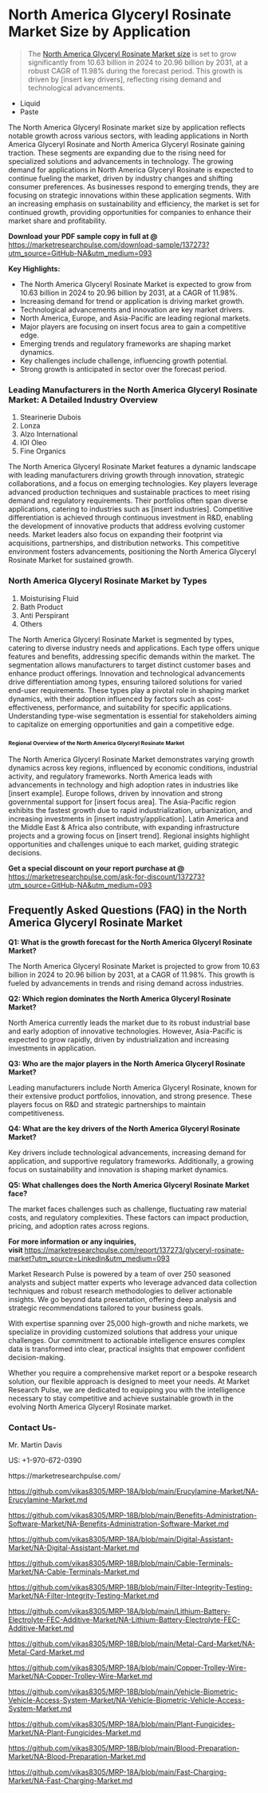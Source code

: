 <h1>North America Glyceryl Rosinate Market&nbsp;Size by Application</h1><blockquote><p>The <a href="https://marketresearchpulse.com/download-sample/137273?utm_source=GitHub-NA&amp;utm_medium=093">North America Glyceryl Rosinate Market size</a> is set to grow significantly from 10.63 billion in 2024 to 20.96 billion by 2031, at a robust CAGR of 11.98% during the forecast period. This growth is driven by [insert key drivers], reflecting rising demand and technological advancements.</p></blockquote><ul><li>Liquid<li> Paste</li></ul><p>The North America Glyceryl Rosinate market size by application reflects notable growth across various sectors, with leading applications in North America Glyceryl Rosinate and North America Glyceryl Rosinate gaining traction. These segments are expanding due to the rising need for specialized solutions and advancements in technology. The growing demand for applications in North America Glyceryl Rosinate is expected to continue fueling the market, driven by industry changes and shifting consumer preferences. As businesses respond to emerging trends, they are focusing on strategic innovations within these application segments. With an increasing emphasis on sustainability and efficiency, the market is set for continued growth, providing opportunities for companies to enhance their market share and profitability.</p><p><strong>Download your PDF sample copy in full at @ </strong><a href="https://marketresearchpulse.com/download-sample/137273?utm_source=GitHub-NA&amp;utm_medium=093">https://marketresearchpulse.com/download-sample/137273?utm_source=GitHub-NA&amp;utm_medium=093</a></p><p><strong>Key Highlights: </strong></p><ul><li>The North America Glyceryl Rosinate Market is expected to grow from 10.63 billion in 2024 to 20.96 billion by 2031, at a CAGR of 11.98%.</li><li>Increasing demand for trend or application is driving market growth.</li><li>Technological advancements and innovation are key market drivers.</li><li>North America, Europe, and Asia-Pacific are leading regional markets.</li><li>Major players are focusing on insert focus area to gain a competitive edge.</li><li>Emerging trends and regulatory frameworks are shaping market dynamics.</li><li>Key challenges include challenge, influencing growth potential.</li><li>Strong growth is anticipated in sector over the forecast period.</li></ul><h3>Leading Manufacturers in the North America Glyceryl Rosinate Market: A Detailed Industry Overview</h3><ol><li>Stearinerie Dubois</li><li>Lonza</li><li>Alzo International</li><li>IOI Oleo</li><li>Fine Organics</li></ol><div class="flex max-w-full flex-col flex-grow"><div class="min-h-8 text-message flex w-full flex-col items-end gap-2 whitespace-normal break-words [.text-message+&amp;]:mt-5" dir="auto" data-message-author-role="assistant" data-message-id="fd8432e4-4910-450d-b182-61b7bfb0a01f" data-message-model-slug="gpt-4o"><div class="flex w-full flex-col gap-1 empty:hidden first:pt-[3px]"><div class="markdown prose w-full break-words dark:prose-invert light"><p>The North America Glyceryl Rosinate Market features a dynamic landscape with leading manufacturers driving growth through innovation, strategic collaborations, and a focus on emerging technologies. Key players leverage advanced production techniques and sustainable practices to meet rising demand and regulatory requirements. Their portfolios often span diverse applications, catering to industries such as [insert industries]. Competitive differentiation is achieved through continuous investment in R&amp;D, enabling the development of innovative products that address evolving customer needs. Market leaders also focus on expanding their footprint via acquisitions, partnerships, and distribution networks. This competitive environment fosters advancements, positioning the North America Glyceryl Rosinate Market for sustained growth.</p></div></div></div></div><h3>North America Glyceryl Rosinate Market by Types</h3><ol><li>Moisturising Fluid<li> Bath Product<li> Anti Perspirant<li> Others</li></ol><div class="flex max-w-full flex-col flex-grow"><div class="min-h-8 text-message flex w-full flex-col items-end gap-2 whitespace-normal break-words [.text-message+&amp;]:mt-5" dir="auto" data-message-author-role="assistant" data-message-id="084470be-0bb7-4664-bddf-5156b4f41249" data-message-model-slug="gpt-4o-mini"><div class="flex w-full flex-col gap-1 empty:hidden first:pt-[3px]"><div class="markdown prose w-full break-words dark:prose-invert light"><p>The North America Glyceryl Rosinate Market is segmented by types, catering to diverse industry needs and applications. Each type offers unique features and benefits, addressing specific demands within the market. The segmentation allows manufacturers to target distinct customer bases and enhance product offerings. Innovation and technological advancements drive differentiation among types, ensuring tailored solutions for varied end-user requirements. These types play a pivotal role in shaping market dynamics, with their adoption influenced by factors such as cost-effectiveness, performance, and suitability for specific applications. Understanding type-wise segmentation is essential for stakeholders aiming to capitalize on emerging opportunities and gain a competitive edge.</p></div></div></div></div><h3><span style="font-size: 11px;">Regional Overview of the North America Glyceryl Rosinate Market</span></h3><div class="flex max-w-full flex-col flex-grow"><div class="min-h-8 text-message flex w-full flex-col items-end gap-2 whitespace-normal break-words [.text-message+&amp;]:mt-5" dir="auto" data-message-author-role="assistant" data-message-id="e9038762-ce64-4e30-91c9-9bd413514231" data-message-model-slug="gpt-4o-mini"><div class="flex w-full flex-col gap-1 empty:hidden first:pt-[3px]"><div class="markdown prose w-full break-words dark:prose-invert light"><p>The North America Glyceryl Rosinate Market demonstrates varying growth dynamics across key regions, influenced by economic conditions, industrial activity, and regulatory frameworks. North America leads with advancements in technology and high adoption rates in industries like [insert example]. Europe follows, driven by innovation and strong governmental support for [insert focus area]. The Asia-Pacific region exhibits the fastest growth due to rapid industrialization, urbanization, and increasing investments in [insert industry/application]. Latin America and the Middle East &amp; Africa also contribute, with expanding infrastructure projects and a growing focus on [insert trend]. Regional insights highlight opportunities and challenges unique to each market, guiding strategic decisions.</p></div></div></div></div><p><strong>Get a special discount on your report purchase at @ </strong><a href="https://marketresearchpulse.com/ask-for-discount/137273?utm_source=GitHub-NA&amp;utm_medium=093">https://marketresearchpulse.com/ask-for-discount/137273?utm_source=GitHub-NA&amp;utm_medium=093</a></p><h2>Frequently Asked Questions (FAQ) in the North America Glyceryl Rosinate Market</h2><p><strong>Q1: What is the growth forecast for the North America Glyceryl Rosinate Market?</strong></p><p>The North America Glyceryl Rosinate Market is projected to grow from 10.63 billion in 2024 to 20.96 billion by 2031, at a CAGR of 11.98%. This growth is fueled by advancements in trends and rising demand across industries.</p><p><strong>Q2: Which region dominates the North America Glyceryl Rosinate Market?</strong></p><p>North America currently leads the market due to its robust industrial base and early adoption of innovative technologies. However, Asia-Pacific is expected to grow rapidly, driven by industrialization and increasing investments in application.</p><p><strong>Q3: Who are the major players in the North America Glyceryl Rosinate Market?</strong></p><p>Leading manufacturers include North America Glyceryl Rosinate, known for their extensive product portfolios, innovation, and strong presence. These players focus on R&amp;D and strategic partnerships to maintain competitiveness.</p><p><strong>Q4: What are the key drivers of the North America Glyceryl Rosinate Market?</strong></p><p>Key drivers include technological advancements, increasing demand for application, and supportive regulatory frameworks. Additionally, a growing focus on sustainability and innovation is shaping market dynamics.</p><p><strong>Q5: What challenges does the North America Glyceryl Rosinate Market face?</strong></p><p>The market faces challenges such as challenge, fluctuating raw material costs, and regulatory complexities. These factors can impact production, pricing, and adoption rates across regions.</p><p><strong>For more information or any inquiries, visit&nbsp;</strong><a href="https://marketresearchpulse.com/report/137273/glyceryl-rosinate-market?utm_source=Linkedin&utm_medium=093">https://marketresearchpulse.com/report/137273/glyceryl-rosinate-market?utm_source=Linkedin&utm_medium=093</a></p><p>Market Research Pulse is powered by a team of over 250 seasoned analysts and subject matter experts who leverage advanced data collection techniques and robust research methodologies to deliver actionable insights. We go beyond data presentation, offering deep analysis and strategic recommendations tailored to your business goals.</p><p>With expertise spanning over 25,000 high-growth and niche markets, we specialize in providing customized solutions that address your unique challenges. Our commitment to actionable intelligence ensures complex data is transformed into clear, practical insights that empower confident decision-making.</p><p>Whether you require a comprehensive market report or a bespoke research solution, our flexible approach is designed to meet your needs. At Market Research Pulse, we are dedicated to equipping you with the intelligence necessary to stay competitive and achieve sustainable growth in the evolving North America Glyceryl Rosinate market.</p><h3><strong>Contact Us-</strong></h3><p>Mr. Martin Davis</p><p>US: +1-970-672-0390</p><p>https://marketresearchpulse.com/</p><p><a href="https://github.com/vikas8305/MRP-18A/blob/main/Erucylamine-Market/NA-Erucylamine-Market.md">https://github.com/vikas8305/MRP-18A/blob/main/Erucylamine-Market/NA-Erucylamine-Market.md</a></p><p><a href="https://github.com/vikas8305/MRP-18B/blob/main/Benefits-Administration-Software-Market/NA-Benefits-Administration-Software-Market.md">https://github.com/vikas8305/MRP-18B/blob/main/Benefits-Administration-Software-Market/NA-Benefits-Administration-Software-Market.md</a></p><p><a href="https://github.com/vikas8305/MRP-18A/blob/main/Digital-Assistant-Market/NA-Digital-Assistant-Market.md">https://github.com/vikas8305/MRP-18A/blob/main/Digital-Assistant-Market/NA-Digital-Assistant-Market.md</a></p><p><a href="https://github.com/vikas8305/MRP-18B/blob/main/Cable-Terminals-Market/NA-Cable-Terminals-Market.md">https://github.com/vikas8305/MRP-18B/blob/main/Cable-Terminals-Market/NA-Cable-Terminals-Market.md</a></p><p><a href="https://github.com/vikas8305/MRP-18B/blob/main/Filter-Integrity-Testing-Market/NA-Filter-Integrity-Testing-Market.md">https://github.com/vikas8305/MRP-18B/blob/main/Filter-Integrity-Testing-Market/NA-Filter-Integrity-Testing-Market.md</a></p><p><a href="https://github.com/vikas8305/MRP-18A/blob/main/Lithium-Battery-Electrolyte-FEC-Additive-Market/NA-Lithium-Battery-Electrolyte-FEC-Additive-Market.md">https://github.com/vikas8305/MRP-18A/blob/main/Lithium-Battery-Electrolyte-FEC-Additive-Market/NA-Lithium-Battery-Electrolyte-FEC-Additive-Market.md</a></p><p><a href="https://github.com/vikas8305/MRP-18B/blob/main/Metal-Card-Market/NA-Metal-Card-Market.md">https://github.com/vikas8305/MRP-18B/blob/main/Metal-Card-Market/NA-Metal-Card-Market.md</a></p><p><a href="https://github.com/vikas8305/MRP-18A/blob/main/Copper-Trolley-Wire-Market/NA-Copper-Trolley-Wire-Market.md">https://github.com/vikas8305/MRP-18A/blob/main/Copper-Trolley-Wire-Market/NA-Copper-Trolley-Wire-Market.md</a></p><p><a href="https://github.com/vikas8305/MRP-18B/blob/main/Vehicle-Biometric-Vehicle-Access-System-Market/NA-Vehicle-Biometric-Vehicle-Access-System-Market.md">https://github.com/vikas8305/MRP-18B/blob/main/Vehicle-Biometric-Vehicle-Access-System-Market/NA-Vehicle-Biometric-Vehicle-Access-System-Market.md</a></p><p><a href="https://github.com/vikas8305/MRP-18A/blob/main/Plant-Fungicides-Market/NA-Plant-Fungicides-Market.md">https://github.com/vikas8305/MRP-18A/blob/main/Plant-Fungicides-Market/NA-Plant-Fungicides-Market.md</a></p><p><a href="https://github.com/vikas8305/MRP-18B/blob/main/Blood-Preparation-Market/NA-Blood-Preparation-Market.md">https://github.com/vikas8305/MRP-18B/blob/main/Blood-Preparation-Market/NA-Blood-Preparation-Market.md</a></p><p><a href="https://github.com/vikas8305/MRP-18A/blob/main/Fast-Charging-Market/NA-Fast-Charging-Market.md">https://github.com/vikas8305/MRP-18A/blob/main/Fast-Charging-Market/NA-Fast-Charging-Market.md</a></p>
